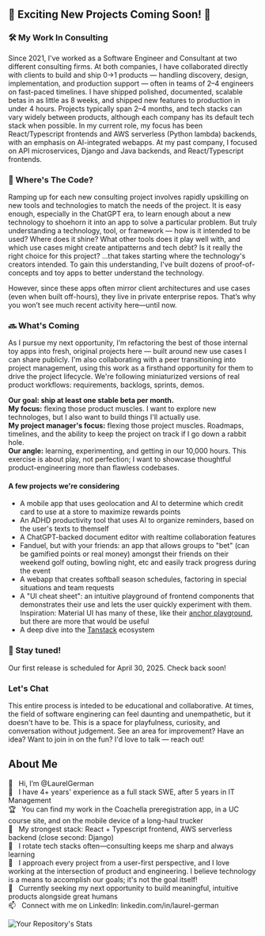 ## 🚧 Exciting New Projects Coming Soon! 🚧 ##
### 🛠️ My Work In Consulting ###
Since 2021, I've worked as a Software Engineer and Consultant at two different consulting firms. At both companies, I have collaborated directly with clients to build and ship 0→1 products — handling discovery, design, implementation, and production support — often in teams of 2–4 engineers on fast-paced timelines. I have shipped polished, documented, scalable betas in as little as 8 weeks, and shipped new features to production in under 4 hours. Projects typically span 2–4 months, and tech stacks can vary widely between products, although each company has its default tech stack when possible. In my current role, my focus has been React/Typescript frontends and AWS serverless (Python lambda) backends, with an emphasis on AI-integrated webapps. At my past company, I focused on API microservices, Django and Java backends, and React/Typescript frontends. 

### 🔎 Where's The Code? ###
Ramping up for each new consulting project involves rapidly upskilling on new tools and technologies to match the needs of the project. It is easy enough, especially in the ChatGPT era, to learn enough about a new technology to shoehorn it into an app to solve a particular problem. But truly understanding a technology, tool, or framework — how is it intended to be used? Where does it shine? What other tools does it play well with, and which use cases might create antipatterns and tech debt? Is it really the right choice for this project? ...that takes starting where the technology's creators intended. To gain this understanding, I've built dozens of proof-of-concepts and toy apps to better understand the technology. 

However, since these apps often mirror client architectures and use cases (even when built off-hours), they live in private enterprise repos. That’s why you won’t see much recent activity here—until now.

### 🔜 What's Coming ###
As I pursue my next opportunity, I’m refactoring the best of those internal toy apps into fresh, original projects here — built around new use cases I can share publicly. I'm also collaborating with a peer transitioning into project management, using this work as a firsthand opportunity for them to drive the project lifecycle. We're following miniaturized versions of real product workflows: requirements, backlogs, sprints, demos.

**Our goal: ship at least one stable beta per month.**\
**My focus:** flexing those product muscles. I want to explore new technologes, but I also want to build things I'll actually use.\
**My project manager's focus:** flexing those project muscles. Roadmaps, timelines, and the ability to keep the project on track if I go down a rabbit hole.\
**Our angle:** learning, experimenting, and getting in our 10,000 hours. This exercise is about play, not perfection; I want to showcase thoughtful product-engineering more than flawless codebases.

#### A few projects we're considering ####
- A mobile app that uses geolocation and AI to determine which credit card to use at a store to maximize rewards points
- An ADHD productivity tool that uses AI to organize reminders, based on the user's texts to themself
- A ChatGPT-backed document editor with realtime collaboration features
- Fanduel, but with your friends: an app that allows groups to "bet" (can be gamified points or real money) amongst their friends on their weekend golf outing, bowling night, etc and easily track progress during the event
- A webapp that creates softball season schedules, factoring in special situations and team requests
- A "UI cheat sheet": an intuitive playground of frontend components that demonstrates their use and lets the user quickly experiment with them. Inspiration: Material UI has many of these, like their [anchor playground](https://mui.com/material-ui/react-popover/#anchor-playground), but there are more that would be useful
- A deep dive into the [Tanstack](https://tanstack.com/) ecosystem

### 📅 Stay tuned! ###
Our first release is scheduled for April 30, 2025. Check back soon!

### Let's Chat ###
This entire process is inteded to be educational and collaborative. At times, the field of software enginering can feel daunting and unempathetic, but it doesn't have to be. This is a space for playfulness, curiosity, and conversation without judgement. See an area for improvement? Have an idea? Want to join in on the fun? I'd love to talk — reach out!

## About Me ##

👋  &nbsp; Hi, I’m @LaurelGerman\
💼  &nbsp; I have 4+ years' experience as a full stack SWE, after 5 years in IT Management\
🏆  &nbsp; You can find my work in the Coachella preregistration app, in a UC course site, and on the mobile device of a long-haul trucker\
💪  &nbsp; My strongest stack: React + Typescript frontend, AWS serverless backend (close second: Django)\
🌱  &nbsp; I rotate tech stacks often—consulting keeps me sharp and always learning\
🫶  &nbsp; I approach every project from a user-first perspective, and I love working at the intersection of product and engineering. I believe technology is a means to accomplish our goals; it's not the goal itself!\
🚀  &nbsp; Currently seeking my next opportunity to build meaningful, intuitive products alongside great humans\
📫  &nbsp; Connect with me on LinkedIn: linkedin.com/in/laurel-german

![Your Repository's Stats](https://github-readme-stats.vercel.app/api/top-langs/?username=LaurelGerman&theme=blue-green)
<!---
![Your Repository's Stats](https://github-readme-stats.vercel.app/api?username=LaurelGerman&show_icons=true)
--->

<!---
LaurelGerman/LaurelGerman is a ✨ special ✨ repository because its `README.md` (this file) appears on your GitHub profile.
You can click the Preview link to take a look at your changes.
--->
